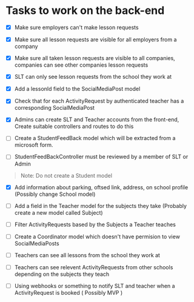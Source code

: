 # Tasks to work on the back-end

- [x] Make sure employers can't make lesson requests
- [x] Make sure all lesson requests are visible for all employers from a company
- [x] Make sure all taken lesson requests are visible to all companies, companies can see other companies lesson requests
- [x] SLT can only see lesson requests from the school they work at
- [x] Add a lessonId field to the SocialMediaPost model
- [x] Check that for each ActivityRequest by authenticated teacher has a corresponding SocialMediaPost
- [x] Admins can create SLT and Teacher accounts from the front-end, Create suitable controllers and routes to do this

- [ ] Create a StudentFeedBack model which will be extracted from a microsoft form.
- [ ] StudentFeedBackController must be reviewed by a member of SLT or Admin

> Note: Do not create a Student model

- [x] Add information about parking, oftsed link, address, on school profile (Possibly change School model)
- [ ] Add a field in the Teacher model for the subjects they take (Probably create a new model called Subject)
- [ ] Filter ActivityRequests based by the Subjects a Teacher teaches
- [ ] Create a Coordinator model which doesn't have permision to view SocialMediaPosts

- [ ] Teachers can see all lessons from the school they work at
- [ ] Teachers can see relevent ActivityRequests from other schools depending on the subjects they teach

- [ ] Using webhooks or something to notify SLT and teacher when a ActivityRequest is booked ( Possibly MVP )
